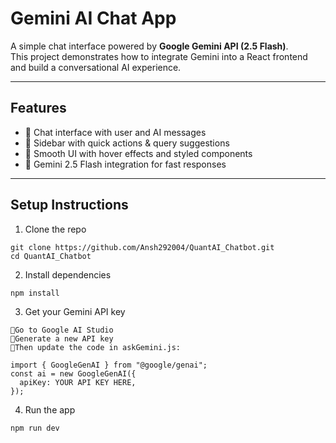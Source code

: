 # Gemini AI Chat App

A simple chat interface powered by **Google Gemini API (2.5 Flash)**.  
This project demonstrates how to integrate Gemini into a React frontend and build a conversational AI experience.

---

## Features
- 🔹 Chat interface with user and AI messages  
- 🔹 Sidebar with quick actions & query suggestions  
- 🔹 Smooth UI with hover effects and styled components  
- 🔹 Gemini 2.5 Flash integration for fast responses  


---

##  Setup Instructions

1. Clone the repo
```
git clone https://github.com/Ansh292004/QuantAI_Chatbot.git
cd QuantAI_Chatbot
```
2. Install dependencies
```
npm install
```
3. Get your Gemini API key
```
🔹Go to Google AI Studio
🔹Generate a new API key
🔹Then update the code in askGemini.js:

import { GoogleGenAI } from "@google/genai";
const ai = new GoogleGenAI({
  apiKey: YOUR API KEY HERE,
});
```
4. Run the app
 ```
npm run dev
```



